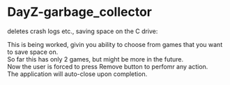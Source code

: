 # DayZ-garbage_collector
deletes crash logs etc., saving space on the C drive:

This is being worked, givin you ability to choose from games that you want to save space on.  
So far this has only 2 games, but might be more in the future.  
Now the user is forced to press Remove button to perfomr any action.  
The application will auto-close upon completion.  
